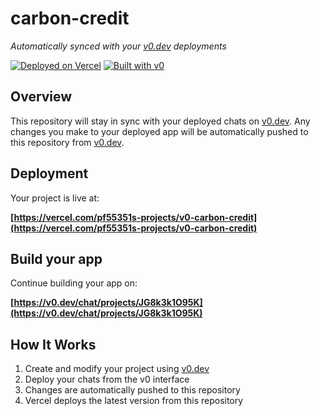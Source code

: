 # carbon-credit

*Automatically synced with your [v0.dev](https://v0.dev) deployments*

[![Deployed on Vercel](https://img.shields.io/badge/Deployed%20on-Vercel-black?style=for-the-badge&logo=vercel)](https://vercel.com/pf55351s-projects/v0-carbon-credit)
[![Built with v0](https://img.shields.io/badge/Built%20with-v0.dev-black?style=for-the-badge)](https://v0.dev/chat/projects/JG8k3k1O95K)

## Overview

This repository will stay in sync with your deployed chats on [v0.dev](https://v0.dev).
Any changes you make to your deployed app will be automatically pushed to this repository from [v0.dev](https://v0.dev).

## Deployment

Your project is live at:

**[https://vercel.com/pf55351s-projects/v0-carbon-credit](https://vercel.com/pf55351s-projects/v0-carbon-credit)**

## Build your app

Continue building your app on:

**[https://v0.dev/chat/projects/JG8k3k1O95K](https://v0.dev/chat/projects/JG8k3k1O95K)**

## How It Works

1. Create and modify your project using [v0.dev](https://v0.dev)
2. Deploy your chats from the v0 interface
3. Changes are automatically pushed to this repository
4. Vercel deploys the latest version from this repository